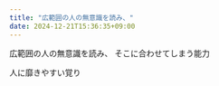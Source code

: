 ```yaml
---
title: "広範囲の人の無意識を読み、"
date: 2024-12-21T15:36:35+09:00
---
```

広範囲の人の無意識を読み、
そこに合わせてしまう能力

人に靡きやすい覚り
